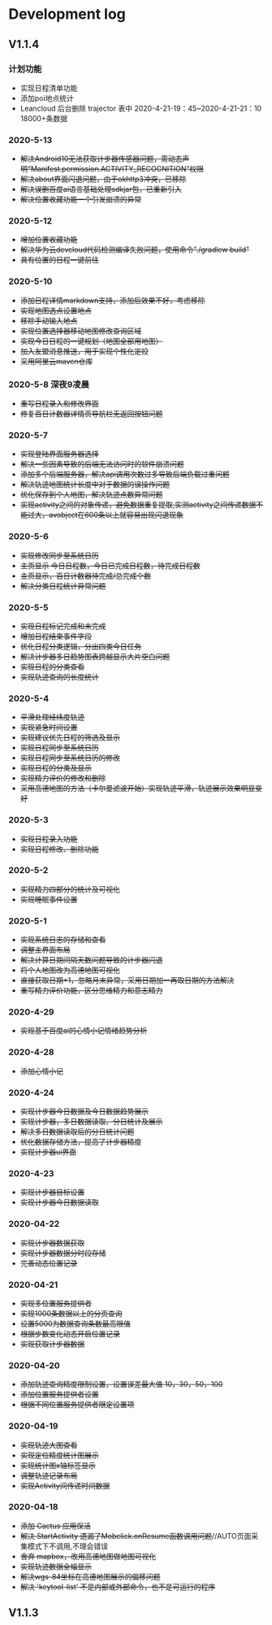 # Development log

## V1.1.4

### 计划功能

 - 实现日程清单功能
 - 添加poi地点统计
 - Leancloud 后台删除 trajector 表中 2020-4-21-19：45~2020-4-21-21：10 18000+条数据

### 2020-5-13

 - ~~解决Android10无法获取计步器传感器问题，需动态声明“Manifest.permission.ACTIVITY_RECOGNITION”权限~~
 - ~~解决about界面闪退问题，由于okhttp3冲突，已移除~~
 - ~~解决误删百度ai语言基础处理sdkjar包，已重新引入~~
 - ~~解决位置收藏功能一个引发崩溃的异常~~

### 2020-5-12

 - ~~增加位置收藏功能~~
 - ~~解决华为云devcloud代码检测编译失败问题，使用命令"./gradlew build"~~
 - ~~具有位置的日程一键前往~~

### 2020-5-10

 - ~~添加日程详情markdown支持，添加后效果不好，考虑移除~~
 - ~~实现地图选点设置地点~~
 - ~~移除手动输入地点~~
 - ~~实现位置选择器移动地图修改查询区域~~
 - ~~实现今日日程的一键规划（地图全部用地图）~~
 - ~~加入友盟消息推送，用于实现个性化定投~~
 - ~~采用阿里云maven仓库~~

### 2020-5-8 深夜9凌晨

 - ~~重写日程录入和修改界面~~
 - ~~修复百日计数器详情页导航栏无返回按钮问题~~

### 2020-5-7

 - ~~实现登陆界面服务器选择~~
 - ~~解决一些因素导致的后端无法访问时的软件崩溃问题~~
 - ~~添加多个后端服务器，解决api调用次数过多导致后端负载过重问题~~
 - ~~解决轨迹地图统计长度中对于数据的误操作问题~~
 - ~~优化保存到个人地图，解决轨迹点数异常问题~~
 - ~~实现activity之间的对象传递，避免数据重复提取,实测activity之间传递数据不能过大，avobject在600条以上就容易出现闪退现象~~

### 2020-5-6

 - ~~实现修改同步至系统日历~~
 - ~~主页显示 今日日程数，今日已完成日程数，待完成日程数~~
 - ~~主页显示，百日计数器待完成/总完成个数~~
 - ~~解决分类日程统计异常问题~~

### 2020-5-5

 - ~~实现日程标记完成和未完成~~
 - ~~增加日程结束事件字段~~
 - ~~优化日程分类逻辑，分出四类今日任务~~
 - ~~解决计步器多日趋势图表跨越显示大片空白问题~~
 - ~~实现日程的分类查看~~
 - ~~实现轨迹查询的长度统计~~

### 2020-5-4

 - ~~平滑处理经纬度轨迹~~
 - ~~实现紧急时间设置~~
 - ~~实现建议优先日程的筛选及显示~~
 - ~~实现日程同步至系统日历~~
 - ~~实现日程同步至系统日历的修改~~
 - ~~实现日程的分类及显示~~
 - ~~实现精力评价的修改和删除~~
 - ~~采用高德地图的方法（卡尔曼滤波开始）实现轨迹平滑，轨迹展示效果明显变好~~

### 2020-5-3

 - ~~实现日程录入功能~~
 - ~~实现日程修改、删除功能~~

### 2020-5-2

 - ~~实现精力四部分的统计及可视化~~
 - ~~实现睡眠事件设置~~

### 2020-5-1

 - ~~实现系统日志的存储和查看~~
 - ~~调整主界面布局~~
 - ~~解决计算日期间隔天数问题导致的计步器闪退~~
 - ~~将个人地图改为高德地图可视化~~
 - ~~直接获取日期+1，忽略月末异常，采用日期加一再取日期的方法解决~~
 - ~~重写精力评价功能，区分思维精力和意志精力~~

### 2020-4-29

 - ~~实现基于百度ai的心情小记情绪趋势分析~~

### 2020-4-28

 - ~~添加心情小记~~

### 2020-4-24

 - ~~实现计步器今日数据及今日数据趋势展示~~
 - ~~实现计步器，多日数据读取、分日统计及展示~~
 - ~~解决多日数据读取后的分日统计问题~~
 - ~~优化数据存储方法，提高了计步器精度~~
 - ~~实现计步器ui界面~~

### 2020-4-23

  - ~~实现计步器目标设置~~
  - ~~实现计步器今日数据读取~~

### 2020-04-22

 - ~~实现计步器数据获取~~
 - ~~实现计步器数据分时段存储~~
 - ~~完善动态位置记录~~

### 2020-04-21

 - ~~实现多位置服务提供者~~
 - ~~实现1000条数据以上的分页查询~~
 - ~~设置5000为数据查询条数最高限值~~
 - ~~根据步数变化动态开启位置记录~~
 - ~~实现获取计步器数据~~


### 2020-04-20

 - ~~添加轨迹查询精度限制设置，设置误差最大值 10，30，50，100~~
 - ~~添加位置服务提供者设置~~
 - ~~根据不同位置服务提供者限定设置项~~

### 2020-04-19

 - ~~实现轨迹大图查看~~
 - ~~实现定位精度统计图展示~~
 - ~~实现统计图x轴标签显示~~
 - ~~调整轨迹记录布局~~
 - ~~实现Activity间传递时间数据~~

### 2020-04-18

- ~~添加 Cactus 应用保活~~
- ~~解决 StartActivity 遗漏了Mobclick.onResume函数调用问题~~//AUTO页面采集模式下不调用,不理会错误
- ~~舍弃 mapbox，改用高德地图做地图可视化~~
- ~~实现轨迹数据全幅显示~~
- ~~解决wgs-84坐标在高德地图展示的偏移问题~~
- ~~解决 'keytool-list' 不是内部或外部命令，也不是可运行的程序~~

## V1.1.3